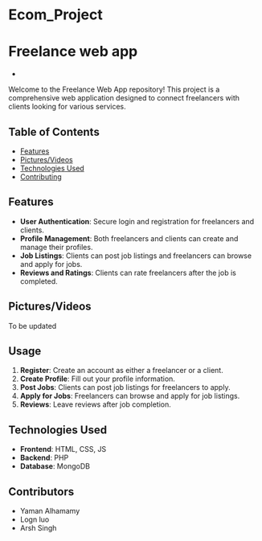 # Ecom_Project

# Freelance web app
-
Welcome to the Freelance Web App repository! This project is a comprehensive web application designed to connect freelancers with clients looking for various services. 

## Table of Contents

- [Features](#features)
- [Pictures/Videos](#pictures/videos)
- [Technologies Used](#technologies-used)
- [Contributing](#contributors)

## Features

- **User Authentication**: Secure login and registration for freelancers and clients.
- **Profile Management**: Both freelancers and clients can create and manage their profiles.
- **Job Listings**: Clients can post job listings and freelancers can browse and apply for jobs.
- **Reviews and Ratings**: Clients can rate freelancers after the job is completed.

## Pictures/Videos

To be updated

## Usage

1. **Register**: Create an account as either a freelancer or a client.
2. **Create Profile**: Fill out your profile information.
3. **Post Jobs**: Clients can post job listings for freelancers to apply.
4. **Apply for Jobs**: Freelancers can browse and apply for job listings.
5. **Reviews**: Leave reviews after job completion.

## Technologies Used

- **Frontend**: HTML, CSS, JS
- **Backend**: PHP
- **Database**: MongoDB

## Contributors

- Yaman Alhamamy
- Logn luo
- Arsh Singh
